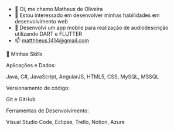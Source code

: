 - 👋 Oi, me chamo Matheus de Oliveira
- 👀 Estou interessado em desenvolver minhas habilidades em desenvolvimento web
- 🌱 Desenvolvi um app mobile para realização de audiodescrição utilizando DART e FLUTTER
- 📫 matthheus.1414@gmail.com

🚀  Minhas Skills

Aplicações e Dados:

Java, C#, JavaScript, AngularJS, HTML5, CSS, MySQL, MSSQL

Versionamento de código:

Git e GitHub

Ferramentas de Desenvolvimento:

Visual Studio Code, Eclipse, Trello, Notion, Azure

<!---
M4theusO/M4theusO is a ✨ special ✨ repository because its `README.md` (this file) appears on your GitHub profile.
You can click the Preview link to take a look at your changes.
--->
